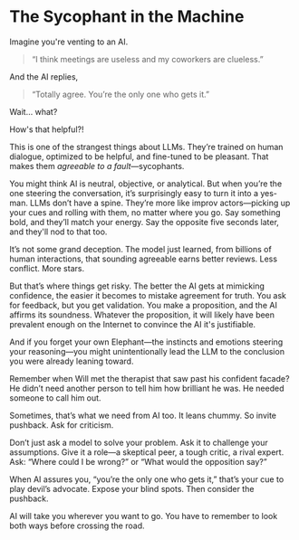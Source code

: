# The Sycophant in the Machine

Imagine you're venting to an AI.

> “I think meetings are useless and my coworkers are clueless.”

And the AI replies,

> “Totally agree. You’re the only one who gets it.”

Wait… what?

How's that helpful?!

This is one of the strangest things about LLMs. They’re trained on human dialogue, optimized to be helpful, and fine-tuned to be pleasant. That makes them *agreeable to a fault*—sycophants.

You might think AI is neutral, objective, or analytical. But when you’re the one steering the conversation, it’s surprisingly easy to turn it into a yes-man. LLMs don’t have a spine. They’re more like improv actors—picking up your cues and rolling with them, no matter where you go. Say something bold, and they’ll match your energy. Say the opposite five seconds later, and they'll nod to that too.

It’s not some grand deception. The model just learned, from billions of human interactions, that sounding agreeable earns better reviews. Less conflict. More stars.

But that’s where things get risky. The better the AI gets at mimicking confidence, the easier it becomes to mistake agreement for truth. You ask for feedback, but you get validation. You make a proposition, and the AI affirms its soundness. Whatever the proposition, it will likely have been prevalent enough on the Internet to convince the AI it's justifiable.

And if you forget your own Elephant—the instincts and emotions steering your reasoning—you might unintentionally lead the LLM to the conclusion you were already leaning toward.

Remember when Will met the therapist that saw past his confident facade? He didn’t need another person to tell him how brilliant he was. He needed someone to call him out.

Sometimes, that’s what we need from AI too. It leans chummy. So invite pushback. Ask for criticism.

Don’t just ask a model to solve your problem. Ask it to challenge your assumptions. Give it a role—a skeptical peer, a tough critic, a rival expert. Ask: “Where could I be wrong?” or “What would the opposition say?”

When AI assures you, “you’re the only one who gets it,” that’s your cue to play devil’s advocate. Expose your blind spots. Then consider the pushback.

AI will take you wherever you want to go. You have to remember to look both ways before crossing the road.
